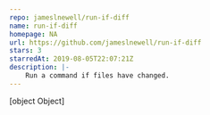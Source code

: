 ```yaml
---
repo: jameslnewell/run-if-diff
name: run-if-diff
homepage: NA
url: https://github.com/jameslnewell/run-if-diff
stars: 3
starredAt: 2019-08-05T22:07:21Z
description: |-
    Run a command if files have changed.
---
```


[object Object]
